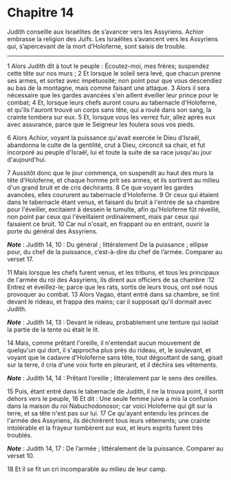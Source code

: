 # Chapitre 14

Judith conseille aux Israélites de s’avancer vers les Assyriens.
Achior embrasse la religion des Juifs.
Les Israélites s’avancent vers les Assyriens qui, s’apercevant de la mort d’Holoferne, sont saisis de trouble.

***

1 Alors Judith dit à tout le peuple : Écoutez-moi, mes frères; suspendez cette tête sur nos murs ; 2 Et lorsque le soleil sera levé, que chacun prenne ses armes, et sortez avec impétuosité; non point pour que vous descendiez au bas de la montagne, mais comme faisant une attaque. 3 Alors il sera nécessaire que les gardes avancées s'en aillent éveiller leur prince pour le combat; 4 Et, lorsque leurs chefs auront couru au tabernacle d'Holoferne, et qu'ils l'auront trouvé un corps sans tête, qui a roulé dans son sang, la crainte tombera sur eux. 5 Et, lorsque vous les verrez fuir, allez après eux avec assurance, parce que le Seigneur les foulera sous vos pieds.


6 Alors Achior, voyant la puissance qu'avait exercée le Dieu d'Israël, abandonna le culte de la gentilité, crut à Dieu, circoncit sa chair, et fut incorporé au peuple d'Israël, lui et toute la suite de sa race jusqu'au jour d'aujourd'hui.


7 Aussitôt donc que le jour commença, on suspendit au haut des murs la tête d'Holoferne, et chaque homme prit ses armes; et ils sortirent au milieu d'un grand bruit et de cris déchirants. 8 Ce que voyant les gardes avancées, elles coururent au tabernacle d'Holoferne. 9 Or ceux qui étaient dans le tabernacle étant venus, et faisant du bruit à l'entrée de sa chambre pour l'éveiller, excitaient à dessein le tumulte, afin qu'Holoferne fût réveillé, non point par ceux qui l'éveillaient ordinairement, mais par ceux qui faisaient ce bruit. 10 Car nul n'osait, en frappant ou en entrant, ouvrir la porte du général des Assyriens.

***Note*** :  Judith 14, 10 : Du général ; littéralement De la puissance ; ellipse pour, du chef de la puissance, c’est-à-dire du chef de l’armée. Comparer au verset 17.

11 Mais lorsque les chefs furent venus, et les tribuns, et tous les principaux de l'armée du roi des Assyriens, ils dirent aux officiers de sa chambre :12 Entrez et éveillez-le; parce que les rats, sortis de leurs trous, ont osé nous provoquer au combat. 13 Alors Vagao, étant entré dans sa chambre, se tint devant le rideau, et frappa des mains; car il supposait qu'il dormait avec Judith.

***Note*** :  Judith 14, 13 : Devant le rideau, probablement une tenture qui isolait la partie de la tente où était le lit.

14 Mais, comme prêtant l'oreille, il n'entendait aucun mouvement de quelqu'un qui dort, il s'approcha plus près du rideau, et, le soulevant, et voyant que le cadavre d'Holoferne sans tête, tout dégouttant de sang, gisait sur la terre, il cria d'une voix forte en pleurant, et il déchira ses vêtements.

***Note*** :  Judith 14, 14 : Prêtant l’oreille ; littéralement par le sens des oreilles.

15 Puis, étant entré dans le tabernacle de Judith, il ne la trouva point, il sortit dehors vers le peuple, 16 Et dit : Une seule femme juive a mis la confusion dans la maison du roi Nabuchodonosor; car voici Holoferne qui gît sur la terre, et sa tête n'est pas sur lui. 17 Ce qu'ayant entendu les princes de l'armée des Assyriens, ils déchirèrent tous leurs vêtements; une crainte intolérable et la frayeur tombèrent sur eux, et leurs esprits furent très troublés.

***Note*** :  Judith 14, 17 : De l’armée ; littéralement de la puissance. Comparer au verset 10.

18 Et il se fit un cri incomparable au milieu de leur camp.


